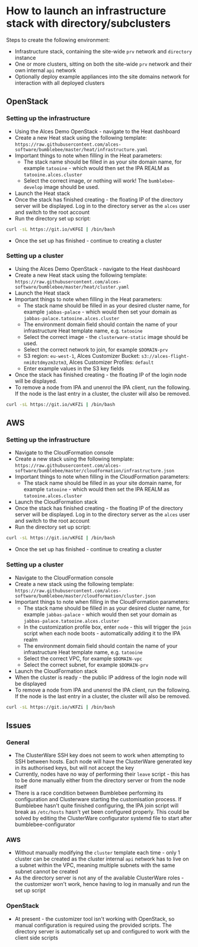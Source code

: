 # How to launch an infrastructure stack with directory/subclusters

Steps to create the following environment: 

* Infrastructure stack, containing the site-wide `prv` network and `directory` instance
* One or more clusters, sitting on both the site-wide `prv` network and their own internal `api` network
* Optionally deploy example appliances into the site domains network for interaction with all deployed clusters

## OpenStack

### Setting up the infrastructure

* Using the Alces Demo OpenStack - navigate to the Heat dashboard
* Create a new Heat stack using the following template: 
  `https://raw.githubusercontent.com/alces-software/bumblebee/master/heat/infrastructure.yaml`
* Important things to note when filling in the Heat parameters:
  * The stack name should be filled in as your site domain name, for example `tatooine` - which would then set the IPA REALM as `tatooine.alces.cluster`
  * Select the correct image, or nothing will work! The `bumblebee-develop` image should be used. 
* Launch the Heat stack
* Once the stack has finished creating - the floating IP of the directory server will be displayed. Log in to the directory server as the `alces` user and switch to the root account
* Run the directory set up script: 

```bash
curl -sL https://git.io/vKFGI | /bin/bash
```

* Once the set up has finished - continue to creating a cluster

### Setting up a cluster

* Using the Alces Demo OpenStack - navigate to the Heat dashboard
* Create a new Heat stack using the following template:
  `https://raw.githubusercontent.com/alces-software/bumblebee/master/heat/cluster.yaml`
* Launch the Heat stack
* Important things to note when filling in the Heat parameters:
  * The stack name should be filled in as your desired cluster name, for example `jabbas-palace` - which would then set your domain as `jabbas-palace.tatooine.alces.cluster`
  * The environment domain field should contain the name of your infrastructure Heat template name, e.g. `tatooine`
  * Select the correct image - the `clusterware-static` image should be used. 
  * Select the correct network to join, for example `$DOMAIN-prv`
  * S3 region: `eu-west-1`, Alces Customizer Bucket: `s3://alces-flight-nmi0ztdmyzm3ztm3`, Alces Customizer Profiles: `default`
  * Enter example values in the S3 key fields
* Once the stack has finished creating - the floating IP of the login node will be displayed. 
* To remove a node from IPA and unenrol the IPA client, run the following. If the node is the last entry in a cluster, the cluster will also be removed.

```bash
curl -sL https://git.io/vKFZi | /bin/bash
```

## AWS

### Setting up the infrastructure

* Navigate to the CloudFormation console
* Create a new stack using the following template:
  `https://raw.githubusercontent.com/alces-software/bumblebee/master/cloudformation/infrastructure.json`
* Important things to note when filling in the CloudFormation parameters:
  * The stack name should be filled in as your site domain name, for example `tatooine` - which would then set the IPA REALM as `tatooine.alces.cluster`
* Launch the CloudFormation stack
* Once the stack has finished creating - the floating IP of the directory server will be displayed. Log in to the directory server as the `alces` user and switch to the root account
* Run the directory set up script: 

```bash
curl -sL https://git.io/vKFGI | /bin/bash
```

* Once the set up has finished - continue to creating a cluster

### Setting up a cluster

* Navigate to the CloudFormation console
* Create a new stack using the following template:
  `https://raw.githubusercontent.com/alces-software/bumblebee/master/cloudformation/cluster.json`
* Important things to note when filling in the CloudFormation parameters:
  * The stack name should be filled in as your desired cluster name, for example `jabbas-palace` - which would then set your domain as `jabbas-palace.tatooine.alces.cluster`
  * In the customization profile box, enter `node` - this will trigger the `join` script when each node boots - automatically adding it to the IPA realm
  * The environment domain field should contain the name of your infrastructure Heat template name, e.g. `tatooine`
  * Select the correct VPC, for example `$DOMAIN-vpc`
  * Select the correct subnet, for example `$DOMAIN-prv`
* Launch the CloudFormation stack
* When the cluster is ready - the public IP address of the login node will be displayed
* To remove a node from IPA and unenrol the IPA client, run the following. If the node is the last entry in a cluster, the cluster will also be removed.

```bash
curl -sL https://git.io/vKFZi | /bin/bash
```

## Issues

### General

* The ClusterWare SSH key does not seem to work when attempting to SSH between hosts. Each node will have the ClusterWare generated key in its authorised keys, but will not accept the key
* Currently, nodes have no way of performing their `leave` script - this has to be done manually either from the directory server or from the node itself
* There is a race condition between Bumblebee performing its configuration and Clusterware starting the customisation process. If Bumblebee hasn't quite finished configuring, the IPA join script will break as `/etc/hosts` hasn't yet been configured properly. This could be solved by editing the ClusterWare configurator systemd file to start after bumblebee-configurator 

### AWS

* Without manually modifying the `cluster` template each time - only 1 cluster can be created as the cluster internal `api` network has to live on a subnet within the VPC, meaning multiple subnets with the same subnet cannot be created
* As the directory server is not any of the available ClusterWare roles - the customizer won't work, hence having to log in manually and run the set up script

### OpenStack

* At present - the customizer tool isn't working with OpenStack, so manual configuration is required using the provided scripts. The directory server is automatically set up and configured to work with the client side scripts

